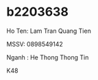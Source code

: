 # b2203638
<p> Ho Ten: Lam Tran Quang Tien </p> 
<p> MSSV: 0898549142</p> 
<p>Nganh : He Thong Thong Tin</p> 
K48
